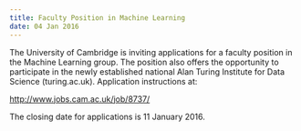 ```yaml
---
title: Faculty Position in Machine Learning
date: 04 Jan 2016
---
```




The University of Cambridge is inviting applications for a faculty position in the Machine Learning group. The position also offers the opportunity to participate in the newly established national Alan Turing Institute for Data Science (turing.ac.uk). Application instructions at:

http://www.jobs.cam.ac.uk/job/8737/

The closing date for applications is 11 January 2016.

